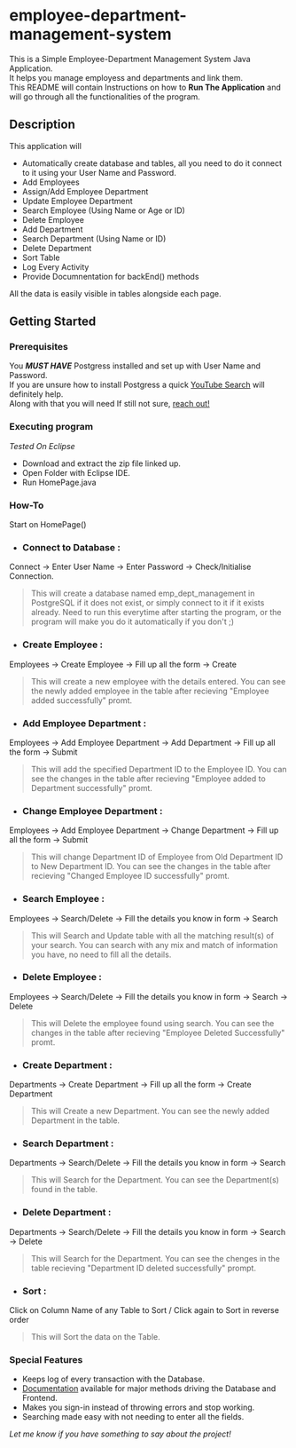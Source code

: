 # employee-department-management-system

This is a Simple Employee-Department Management System Java Application.<br>It helps you manage employess and departments and link them.<br>
This README will contain Instructions on how to **Run The Application** and will go through all the functionalities of the program.

## Description

This application will
* Automatically create database and tables, all you need to do it connect to it using your User Name and Password.
* Add Employees
* Assign/Add Employee Department
* Update Employee Department
* Search Employee (Using Name or Age or ID)
* Delete Employee
* Add Department
* Search Department (Using Name or ID)
* Delete Department
* Sort Table
* Log Every Activity
* Provide Documnentation for backEnd() methods

All the data is easily visible in tables alongside each page.

## Getting Started

### Prerequisites

You _**MUST HAVE**_ Postgress installed and set up with User Name and Password.<br>
If you are unsure how to install Postgress a quick [YouTube Search](https://www.youtube.com) will definitely help.<br>
Along with that you will need 
If still not sure, [reach out!](https://github.com/Utkarshthgr8)

### Executing program

_Tested On Eclipse_
* Download and extract the zip file linked up.
* Open Folder with Eclipse IDE.
* Run HomePage.java

### How-To

Start on HomePage()

* ### Connect to Database :<br>
Connect -> Enter User Name -> Enter Password -> Check/Initialise Connection.
>This will create a database named emp_dept_management in PostgreSQL if it does not exist, or simply connect to it if it exists already. Need to run this everytime after starting the program, or the program will make you do it automatically if you don't ;)
* ### Create Employee :<br>
Employees -> Create Employee -> Fill up all the form -> Create
>This will create a new employee with the details entered. You can see the newly added employee in the table after recieving "Employee added successfully" promt.
* ### Add Employee Department :<br>
Employees -> Add Employee Department -> Add Department -> Fill up all the form -> Submit
>This will add the specified Department ID to the Employee ID. You can see the changes in the table after recieving "Employee added to Department successfully" promt.
* ### Change Employee Department :<br>
Employees -> Add Employee Department -> Change Department -> Fill up all the form -> Submit
>This will change Department ID of Employee from Old Department ID to New Department ID. You can see the changes in the table after recieving "Changed Employee ID successfully" promt.
* ### Search Employee :<br>
Employees -> Search/Delete -> Fill the details you know in form -> Search
>This will Search and Update table with all the matching result(s) of your search. You can search with any mix and match of information you have, no need to fill all the details.
* ### Delete Employee :<br>
Employees -> Search/Delete -> Fill the details you know in form -> Search -> Delete
>This will Delete the employee found using search. You can see the changes in the table after recieving "Employee Deleted Successfully" promt.
* ### Create Department :<br>
Departments -> Create Department -> Fill up all the form -> Create Department
>This will Create a new Department. You can see the newly added Department in the table.
* ### Search Department :<br>
Departments -> Search/Delete -> Fill the details you know in form -> Search
>This will Search for the Department. You can see the Department(s) found in the table.
* ### Delete Department :<br>
Departments -> Search/Delete -> Fill the details you know in form -> Search -> Delete
>This will Search for the Department. You can see the chenges in the table recieving "Department ID deleted successfully" prompt.
* ### Sort :<br>
Click on Column Name of any Table to Sort / Click again to Sort in reverse order
>This will Sort the data on the Table.

### Special Features

* Keeps log of every transaction with the Database.
* [Documentation](https://github.com/Utkarshthgr8/employee-department-management/blob/master/doc/overview-tree.html) available for major methods driving the Database and Frontend.
* Makes you sign-in instead of throwing errors and stop working.
* Searching made easy with not needing to enter all the fields.

_Let me know if you have something to say about the project!_
